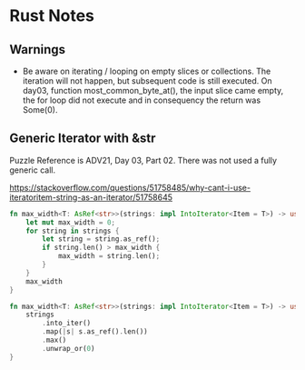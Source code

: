 # Rust Notes

## Warnings

- Be aware on iterating / looping on empty slices or collections. The iteration will not happen, but subsequent code is still executed. On day03, function most_common_byte_at(), the input slice came empty, the for loop did not execute and in consequency the return was Some(0).

## Generic Iterator with &str

Puzzle Reference is ADV21, Day 03, Part 02. There was not used a fully generic call.

<https://stackoverflow.com/questions/51758485/why-cant-i-use-iteratoritem-string-as-an-iterator/51758645>

```rust
fn max_width<T: AsRef<str>>(strings: impl IntoIterator<Item = T>) -> usize {
    let mut max_width = 0;
    for string in strings {
        let string = string.as_ref();
        if string.len() > max_width {
            max_width = string.len();
        }
    }
    max_width
}
```

```rust
fn max_width<T: AsRef<str>>(strings: impl IntoIterator<Item = T>) -> usize {
    strings
        .into_iter()
        .map(|s| s.as_ref().len())
        .max()
        .unwrap_or(0)
}
```
